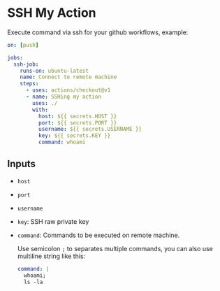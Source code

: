 # SSH My Action
Execute command via ssh for your github workflows, example:

```yaml
on: [push]

jobs:
  ssh-job:
    runs-on: ubuntu-latest
    name: Connect to remote machine
    steps:
      - uses: actions/checkout@v1
      - name: SSHing my action
        uses: ./
        with:
          host: ${{ secrets.HOST }}
          port: ${{ secrets.PORT }}
          username: ${{ secrets.USERNAME }}
          key: ${{ secrets.KEY }}
          command: whoami

```

## Inputs
- `host` 
- `port`
- `username`
- `key`: SSH raw private key
- `command`: Commands to be executed on remote machine.

  Use semicolon `;` to separates multiple commands, 
  you can also use  multiline string like this:
  
  ```yaml
  command: |
    whoami;
    ls -la
  ```
